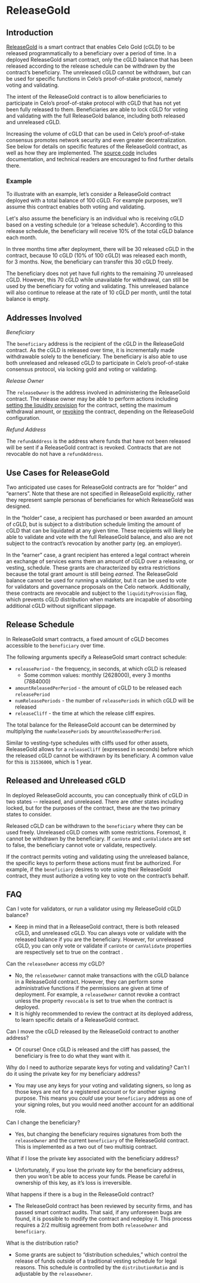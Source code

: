 # ReleaseGold

## Introduction

[ReleaseGold](https://github.com/celo-org/celo-monorepo/blob/master/packages/protocol/contracts/governance/ReleaseGold.sol) is a smart contract that enables Celo Gold (cGLD) to be released programmatically to a beneficiary over a period of time. In a deployed ReleaseGold smart contract, only the cGLD balance that has been released according to the release schedule can be withdrawn by the contract’s beneficiary. The unreleased cGLD cannot be withdrawn, but can be used for specific functions in Celo’s proof-of-stake protocol, namely voting and validating.

The intent of the ReleaseGold contract is to allow beneficiaries to participate in Celo’s proof-of-stake protocol with cGLD that has not yet been fully released to them. Beneficiaries are able to lock cGLD for voting and validating with the full ReleaseGold balance, including both released and unreleased cGLD.

Increasing the volume of cGLD that can be used in Celo’s proof-of-stake consensus promotes network security and even greater decentralization. See below for details on specific features of the ReleaseGold contract, as well as how they are implemented. The [source code](https://github.com/celo-org/celo-monorepo/blob/master/packages/protocol/contracts/governance/ReleaseGold.sol) includes documentation, and technical readers are encouraged to find further details there.

### Example

To illustrate with an example, let’s consider a ReleaseGold contract deployed with a total balance of 100 cGLD. For example purposes, we’ll assume this contract enables both voting and validating.

Let's also assume the beneficiary is an individual who is receiving cGLD based on a vesting schedule (or a ‘release schedule’). According to this release schedule, the beneficiary will receive 10% of the total cGLD balance each month.

In three months time after deployment, there will be 30 released cGLD in the contract, because 10 cGLD (10% of 100 cGLD) was released each month, for 3 months. Now, the beneficiary can transfer this 30 cGLD freely.

The beneficiary does not yet have full rights to the remaining 70 unreleased cGLD. However, this 70 cGLD while unavailable for withdrawal, can still be used by the beneficiary for voting and validating. This unreleased balance will also continue to release at the rate of 10 cGLD per month, until the total balance is empty.

## Addresses Involved

*Beneficiary*

The `beneficiary` address is the recipient of the cGLD in the ReleaseGold contract. As the cGLD is released over time, it is incrementally made withdrawable solely to the beneficiary. The beneficiary is also able to use both unreleased and released cGLD to participate in Celo’s proof-of-stake consensus protocol, via locking gold and voting or validating.

*Release Owner*

The `releaseOwner` is the address involved in administering the ReleaseGold contract. The release owner may be able to perform actions including [setting the liquidity provision](https://github.com/celo-org/celo-monorepo/blob/master/packages/protocol/contracts/governance/ReleaseGold.sol#L268) for the contract, setting the maximum withdrawal amount, or [revoking](https://github.com/celo-org/celo-monorepo/blob/master/packages/protocol/contracts/governance/ReleaseGold.sol#L362) the contract, depending on the ReleaseGold configuration.

*Refund Address*

The `refundAddress` is the address where funds that have not been released will be sent if a ReleaseGold contract is revoked. Contracts that are not revocable do not have a `refundAddress`.

## Use Cases for ReleaseGold

Two anticipated use cases for ReleaseGold contracts are for “holder” and “earners”. Note that these are not specified in ReleaseGold explicitly, rather they represent sample personas of beneficiaries for which ReleaseGold was designed.

In the “holder” case, a recipient has purchased or been awarded an amount of cGLD, but is subject to a distribution schedule limiting the amount of cGLD that can be liquidated at any given time. These recipients will likely be able to validate and vote with the full ReleaseGold balance, and also are not subject to the contract’s revocation by another party (eg. an employer).

In the “earner” case, a grant recipient has entered a legal contract wherein an exchange of services earns them an amount of cGLD over a releasing, or vesting, schedule. These grants are characterized by extra restrictions because the total grant amount is still being *earned*. The ReleaseGold balance cannot be used for running a validator, but it can be used to vote for validators and governance proposals on the Celo network. Additionally, these contracts are revocable and subject to the `liquidityProvision` flag, which prevents cGLD distribution when markets are incapable of absorbing additional cGLD without significant slippage.

## Release Schedule

In ReleaseGold smart contracts, a fixed amount of cGLD becomes accessible to the `beneficiary` over time.

The following arguments specify a ReleaseGold smart contract schedule:

- `releasePeriod` - the frequency, in seconds, at which cGLD is released
    - Some common values: monthly (2628000), every 3 months (7884000)
- `amountReleasedPerPeriod` - the amount of cGLD to be released each `releasePeriod`
- `numReleasePeriods` - the number of `releasePeriods` in which cGLD will be released
- `releaseCliff` - the time at which the release cliff expires.

The total balance for the ReleaseGold account can be determined by multiplying the `numReleasePeriods` by `amountReleasedPerPeriod`.

Similar to vesting-type schedules with cliffs used for other assets, ReleaseGold allows for a `releaseCliff` (expressed in seconds) before which the released cGLD cannot be withdrawn by its beneficiary. A common value for this is `31536000`, which is 1 year.

## Released and Unreleased cGLD

In deployed ReleaseGold accounts, you can conceptually think of cGLD in two states -- released, and unreleased. There are other states including locked, but for the purposes of the contract, these are the two primary states to consider.

Released cGLD can be withdrawn to the `beneficiary` where they can be used freely. Unreleased cGLD comes with some restrictions. Foremost, it cannot be withdrawn by the beneficiary. If `canVote` and `canValidate` are set to false, the beneficiary cannot vote or validate, respectively.

If the contract permits voting and validating using the unreleased balance, the specific keys to perform these actions must first be authorized. For example, if the `beneficiary` desires to vote using their ReleaseGold contract, they must authorize a voting key to vote on the contract’s behalf.

## FAQ

Can I vote for validators, or run a validator using my ReleaseGold cGLD balance?

- Keep in mind that in a ReleaseGold contract, there is both released cGLD, and unreleased cGLD. You can always vote or validate with the released balance if you are the beneficiary. However, for unreleased cGLD, you can only vote or validate if `canVote` or `canValidate` properties are respectively set to true on the contract .

Can the `releaseOwner` access my cGLD?

- No, the `releaseOwner` cannot make transactions with the cGLD balance in a ReleaseGold contract. However, they can perform some administrative functions if the permissions are given at time of deployment. For example, a `releaseOwner` cannot revoke a contract unless the property `revocable` is set to true when the contract is deployed.
- It is highly recommended to review the contract at its deployed address, to learn specific details of a ReleaseGold contract.

Can I move the cGLD released by the ReleaseGold contract to another address?

- Of course! Once cGLD is released and the cliff has passed, the beneficiary is free to do what they want with it.

Why do I need to authorize separate keys for voting and validating? Can’t I do it using the private key for my beneficiary address?

- You may use any keys for your voting and validating signers, so long as those keys are not for a registered account or for another signing purpose. This means you *could* use your `beneficiary` address as one of your signing roles, but you would need another account for an additional role.

Can I change the beneficiary?

- Yes, but changing the beneficiary requires signatures from both the `releaseOwner` and the current `beneficiary` of the ReleaseGold contract. This is implemented as a two out of two multisig contract.

What if I lose the private key associated with the beneficiary address?

- Unfortunately, if you lose the private key for the beneficiary address, then you won't be able to access your funds. Please be careful in ownership of this key, as it’s loss is irreversible.

What happens if there is a bug in the ReleaseGold contract?

- The ReleaseGold contract has been reviewed by security firms, and has passed smart contract audits. That said, if any unforeseen bugs are found, it is possible to modify the contract and redeploy it. This process requires a 2/2 multisig agreement from both `releaseOwner` and `beneficiary`.

What is the distribution ratio?

- Some grants are subject to “distribution schedules,” which control the release of funds outside of a traditional vesting schedule for legal reasons. This schedule is controlled by the `distributionRatio` and is adjustable by the `releaseOwner`.